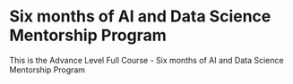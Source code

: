 # Six months of AI and Data Science Mentorship Program
This is the Advance Level Full Course - Six months of AI and Data Science Mentorship Program

